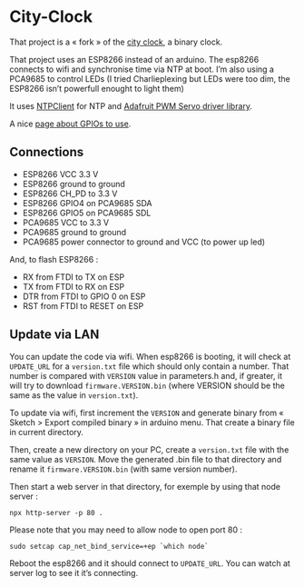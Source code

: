 # City-Clock

That project is a « fork » of the [city clock](https://www.instructables.com/id/The-Binary-Clock-the-City-Clock/), a binary clock.

That project uses an ESP8266 instead of an arduino.
The esp8266 connects to wifi and synchronise time via NTP at boot.
I’m also using a PCA9685 to control LEDs (I tried Charlieplexing but LEDs were too dim, the ESP8266 isn’t powerfull enought to light them)

It uses [NTPClient](https://github.com/arduino-libraries/NTPClient) for NTP and [Adafruit PWM Servo driver library](https://github.com/adafruit/Adafruit-PWM-Servo-Driver-Library/).

A nice [page about GPIOs to use](https://randomnerdtutorials.com/esp8266-pinout-reference-gpios/).

## Connections

- ESP8266 VCC 3.3 V
- ESP8266 ground to ground
- ESP8266 CH_PD to 3.3 V
- ESP8266 GPIO4 on PCA9685 SDA
- ESP8266 GPIO5 on PCA9685 SDL
- PCA9685 VCC to 3.3 V
- PCA9685 ground to ground
- PCA9685 power connector to ground and VCC (to power up led)

And, to flash ESP8266 :

- RX from FTDI to TX on ESP
- TX from FTDI to RX on ESP
- DTR from FTDI to GPIO 0 on ESP
- RST from FTDI to RESET on ESP

## Update via LAN

You can update the code via wifi.
When esp8266 is booting, it will check at `UPDATE_URL` for a `version.txt` file which should only contain a number.
That number is compared with `VERSION` value in parameters.h and, if greater, it will try to download `firmware.VERSION.bin` (where VERSION should be the same as the value in `version.txt`).

To update via wifi, first increment the `VERSION` and generate binary from « Sketch > Export compiled binary » in arduino menu. That create a binary file in current directory.

Then, create a new directory on your PC, create a `version.txt` file with the same value as `VERSION`. Move the generated .bin file to that directory and rename it `firmware.VERSION.bin` (with same version number).

Then start a web server in that directory, for exemple by using that node server :

    npx http-server -p 80 .

Please note that you may need to allow node to open port 80 :

    sudo setcap cap_net_bind_service=+ep `which node`

Reboot the esp8266 and it should connect to `UPDATE_URL`. You can watch at server log to see it it’s connecting.
